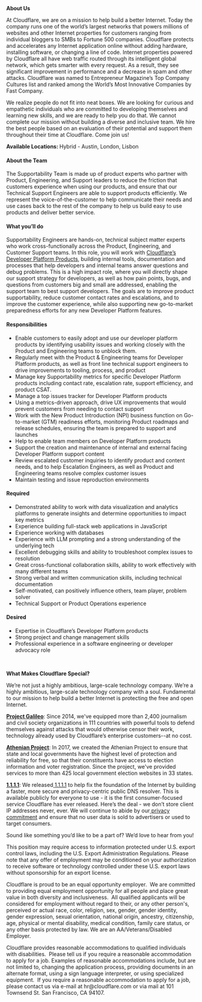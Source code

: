 <div class="content-intro">
	<div><strong>About Us</strong></div>
	<div>
		<p>At Cloudflare, we are on a mission to help build a better Internet. Today the company runs one of the world’s largest networks that powers millions of websites and other Internet properties for customers ranging from individual bloggers to SMBs to Fortune 500 companies. Cloudflare protects and accelerates any Internet application online without adding hardware, installing software, or changing a line of code. Internet properties powered by Cloudflare all have web traffic routed through its intelligent global network, which gets smarter with every request. As a result, they see significant improvement in performance and a decrease in spam and other attacks. Cloudflare was named to Entrepreneur Magazine’s Top Company Cultures list and ranked among the World’s Most Innovative Companies by Fast Company.&nbsp;</p>
		<p><span style="font-weight: 400;">We realize people do not fit into neat boxes. We are looking for curious and empathetic individuals who are committed to developing themselves and learning new skills, and we are ready to help you do that. We cannot complete our mission without building a diverse and inclusive team. We hire the best people based on an evaluation of their potential and support them throughout their time at Cloudflare. Come join us!&nbsp;</span></p>
	</div>
</div>
<p><strong>Available Locations: </strong>Hybrid - Austin, London, Lisbon</p>
<h4>About the Team</h4>
<p>The Supportability Team is made up of product experts who partner with Product, Engineering, and Support leaders to reduce the friction that customers experience when using our products, and ensure that our Technical Support Engineers are able to support products efficiently. We represent the voice-of-the-customer to help communicate their needs and use cases back to the rest of the company to help us build easy to use products and deliver better service.</p>
<h4>What you’ll do</h4>
<p>Supportability Engineers are hands-on, technical subject matter experts who work cross-functionally across the Product, Engineering, and Customer Support teams. In this role, you will work with <a href="https://www.cloudflare.com/developer-platform/products/">Cloudflare’s Developer Platform Products</a>, building internal tools, documentation and processes that help developers and internal teams answer questions and debug problems. This is a high impact role, where you will directly shape our support strategy for developers, as well as how pain points, bugs, and questions from customers big and small are addressed, enabling the support team to best support developers. The goals are to improve product supportability, reduce customer contact rates and escalations, and to improve the customer experience, while also supporting new go-to-market preparedness efforts for any new Developer Platform features.</p>
<h4>Responsibilities</h4>
<ul>
	<li>Enable customers to easily adopt and use our developer platform products by identifying usability issues and working closely with the Product and Engineering teams to unblock them.</li>
	<li>Regularly meet with the Product &amp; Engineering teams for Developer Platform products, as well as front line technical support engineers to drive improvements to tooling, process, and product&nbsp;</li>
	<li>Manage key Supportability metrics for specific Developer Platform products including contact rate, escalation rate, support efficiency, and product CSAT.&nbsp;</li>
	<li>Manage a top issues tracker for Developer Platform products&nbsp;</li>
	<li>Using a metrics-driven approach, drive UX improvements that would prevent customers from needing to contact support</li>
	<li>Work with the New Product Introduction (NPI) business function on Go-to-market (GTM) readiness efforts, monitoring Product roadmaps and release schedules, ensuring the team is prepared to support and launches</li>
	<li>Help to enable team members on Developer Platform products</li>
	<li>Support the creation and maintenance of internal and external facing Developer Platform support content</li>
	<li>Review escalated customer inquiries to identify product and content needs, and to help Escalation Engineers, as well as Product and Engineering teams resolve complex customer issues</li>
	<li>Maintain testing and issue reproduction environments</li>
</ul>
<h4>Required&nbsp;</h4>
<ul>
	<li>Demonstrated ability to work with data visualization and analytics platforms to generate insights and determine opportunities to impact key metrics</li>
	<li>Experience building full-stack web applications in JavaScript</li>
	<li>Experience working with databases</li>
	<li>Experience with LLM prompting and a strong understanding of the underlying tech</li>
	<li>Excellent debugging skills and ability to troubleshoot complex issues to resolution</li>
	<li>Great cross-functional collaboration skills, ability to work effectively with many different teams</li>
	<li>Strong verbal and written communication skills, including technical documentation&nbsp;</li>
	<li>Self-motivated, can positively influence others, team player, problem solver</li>
	<li>Technical Support or Product Operations experience</li>
</ul>
<h4>Desired</h4>
<ul>
	<li>Expertise in Cloudflare’s Developer Platform products</li>
	<li>Strong project and change management skills</li>
	<li>Professional experience in a software engineering or developer advocacy role</li>
</ul>
<p>&nbsp;</p>
<div class="content-conclusion">
	<p><strong>What Makes Cloudflare Special?</strong></p>
	<p><span style="font-weight: 400;">We’re not just a highly ambitious, large-scale technology company. We’re a highly ambitious, large-scale technology company with a soul. Fundamental to our mission to help build a better Internet is protecting the free and open Internet.</span></p>
	<p><a href="https://blog.cloudflare.com/protecting-free-expression-online/"><strong>Project Galileo</strong></a><span style="font-weight: 400;">: Since 2014, we've equipped more than 2,400 journalism and civil society organizations in 111 countries with powerful tools to defend themselves against attacks that would otherwise censor their work, technology already used by Cloudflare’s enterprise customers--at no cost.</span></p>
	<p><strong><a href="https://www.cloudflare.com/athenian/">Athenian Project</a></strong><span style="font-weight: 400;">: In 2017, we created the Athenian Project to ensure that state and local governments have the highest level of protection and reliability for free, so that their constituents have access to election information and voter registration. Since the project, we've provided services to more than 425 local government election websites in 33 states.</span></p>
	<p><a href="https://1.1.1.1/"><strong>1.1.1.1</strong></a><span style="font-weight: 400;">: We released</span><a href="https://1.1.1.1/"> <span style="font-weight: 400;">1.1.1.1</span></a><span style="font-weight: 400;"> to help fix the foundation of the Internet by building a faster, more secure and privacy-centric public DNS resolver. This is available publicly for everyone to use - it is the first consumer-focused service Cloudflare has ever released. Here’s the deal - we don’t store client IP addresses never, ever. We will continue to abide by our</span><a href="https://developers.cloudflare.com/1.1.1.1/privacy/public-dns-resolver"> privacy commitment</a><span style="font-weight: 400;"> and ensure that no user data is sold to advertisers or used to target consumers.</span></p>
	<p><span style="font-weight: 400;">Sound like something you’d like to be a part of? We’d love to hear from you!</span></p>
	<p><span style="font-weight: 400;">This position may require access to information protected under U.S. export control laws, including the U.S. Export Administration Regulations. Please note that any offer of employment may be conditioned on your authorization to receive software or technology controlled under these U.S. export laws without sponsorship for an export license.</span></p>
	<p><span style="font-weight: 400;">Cloudflare is proud to be an equal opportunity employer. &nbsp;We are committed to providing equal employment opportunity for all people and place great value in both diversity and inclusiveness. &nbsp;All qualified applicants will be considered for employment without regard to their, or any other person's, perceived or actual</span> <span style="font-weight: 400;">race, color, religion, sex, gender, gender identity, gender expression, sexual orientation, national origin, ancestry, citizenship, age, physical or mental disability, medical condition, family care status, or any other basis protected by law. </span><span style="font-weight: 400;">We are an AA/Veterans/Disabled Employer.</span></p>
	<p><span style="font-weight: 400;">Cloudflare provides reasonable accommodations to qualified individuals with disabilities. &nbsp;Please tell us if you require a reasonable accommodation to apply for a job. Examples of reasonable accommodations include, but are not limited to, changing the application process, providing documents in an alternate format, using a sign language interpreter, or using specialized equipment. &nbsp;If you require a reasonable accommodation to apply for a job, please contact us via e-mail at </span><span style="font-weight: 400;">hr@cloudflare.com</span><span style="font-weight: 400;"> or via mail at 101 Townsend St. San Francisco, CA 94107.</span></p>
</div>